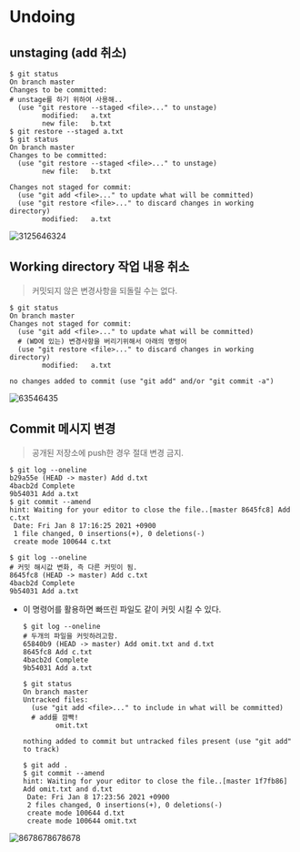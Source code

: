 # Undoing

## unstaging (add 취소)

```
$ git status
On branch master
Changes to be committed:
# unstage를 하기 위하여 사용해..
  (use "git restore --staged <file>..." to unstage)
        modified:   a.txt
        new file:   b.txt
$ git restore --staged a.txt
$ git status
On branch master
Changes to be committed:
  (use "git restore --staged <file>..." to unstage)
        new file:   b.txt

Changes not staged for commit:
  (use "git add <file>..." to update what will be committed)
  (use "git restore <file>..." to discard changes in working directory)
        modified:   a.txt
```

![3125646324](C:%5CUsers%5C%EB%B0%B0%EA%B2%BD%EB%A5%9C%5CDesktop%5C3125646324.jpg)

## Working directory 작업 내용 취소

> 커밋되지 않은 변경사항을 되돌릴 수는 없다.

```
$ git status
On branch master
Changes not staged for commit:
  (use "git add <file>..." to update what will be committed)
  # (WD에 있는) 변경사항을 버리기위해서 아래의 명령어
  (use "git restore <file>..." to discard changes in working directory)
        modified:   a.txt

no changes added to commit (use "git add" and/or "git commit -a")
```

![63546435](C:%5CUsers%5C%EB%B0%B0%EA%B2%BD%EB%A5%9C%5CDesktop%5C63546435.jpg)

## Commit 메시지 변경

> 공개된 저장소에 push한 경우 절대 변경 금지.

```
$ git log --oneline
b29a55e (HEAD -> master) Add d.txt
4bacb2d Complete
9b54031 Add a.txt
$ git commit --amend
hint: Waiting for your editor to close the file..[master 8645fc8] Add c.txt
 Date: Fri Jan 8 17:16:25 2021 +0900
 1 file changed, 0 insertions(+), 0 deletions(-)
 create mode 100644 c.txt
 
$ git log --oneline
# 커밋 해시값 변화, 즉 다른 커밋이 됨.
8645fc8 (HEAD -> master) Add c.txt
4bacb2d Complete
9b54031 Add a.txt
```

- 이 명령어를 활용하면 빠뜨린 파일도 같이 커밋 시킬 수 있다.

  ```
  $ git log --oneline
  # 두개의 파일을 커밋하려고함.
  65840b9 (HEAD -> master) Add omit.txt and d.txt
  8645fc8 Add c.txt
  4bacb2d Complete
  9b54031 Add a.txt
  
  $ git status
  On branch master
  Untracked files:
    (use "git add <file>..." to include in what will be committed)
    # add를 깜빡!
          omit.txt
  
  nothing added to commit but untracked files present (use "git add" to track)
  ```

  ```
  $ git add .
  $ git commit --amend
  hint: Waiting for your editor to close the file..[master 1f7fb86] Add omit.txt and d.txt
   Date: Fri Jan 8 17:23:56 2021 +0900
   2 files changed, 0 insertions(+), 0 deletions(-)
   create mode 100644 d.txt
   create mode 100644 omit.txt
  ```

![8678678678678](C:%5CUsers%5C%EB%B0%B0%EA%B2%BD%EB%A5%9C%5CDesktop%5C8678678678678.jpg)